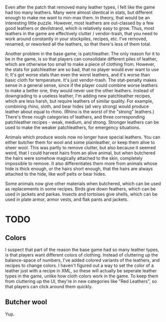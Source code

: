 Even after the patch that removed many leather types, I felt like the game had too many leathers.
Many were almost identical in stats, but different enough to make me want to min-max them.
In theory, that would be an interesting little puzzle.
However, most leathers are out-classed by a few good leathers or devilstrand, which is relatively easy to grow.
Thus, most leathers in the game are effectively clutter / vendor-trash, that you need to work around constantly
in your stockpiles, recipes, etc.
I've removed, renamed, or reworked all the leathers, so that there's less of them total.

Another problem in the base game, is patchleather.
The only reason for it to be in the game, is so that players can consolidate different piles of leather,
which are otherwise too small to make a piece of clothing from.
However, the stats for patchleather are so bad, that no player would ever want to use it;
It's got worse stats than even the worst leathers, and it's worse than basic cloth for temperature.
It's just vendor-trash.
The stat-penalty makes sense in a general sense, since if the player could combine worse leathers to make a better one,
they would never use the other leathers.
Instead of downgrading to a useless leather, I'm adding new patchleather recipes, which are less harsh,
but require leathers of similar quality.
For example, combining rhino, sloth, and bear hides (all very strong) would produce leather about equal to rhino.
(Rhino is the worst of the "strong" leathers.)
There's three rough categories of leathers, and three corresponding patchleather recipes - weak, medium, and strong.
Stronger leathers can be used to make the weaker patchleathers, for emergency situations.

Animals which produce wools now no longer have special leathers.
You can either butcher them for wool and some plainleather, or keep them alive to sheer wool.
This was partly to remove clutter, but also because it seemed weird, that I could harvest hairs from an alive animal,
but when butchered the hairs were somehow magically attached to the skin, completely impossible to remove.
It also differentiates them more from animals whose hide is thick enough, or the hairs short enough,
that the hairs are always attached to the hide, like wolf pelts or bear hides.

Some animals now give other materials when butchered, which can be used as replacements in some recipes.
Birds give down feathers, which can be used in jackets and parkas.
Insects and tortoises give shells, which can be used in plate armor, armor vests, and flak pants and jackets.

# TODO
## Colors
I suspect that part of the reason the base game had so many leather types, is that players want different colors of clothing.
Instead of cluttering up the balance-space of numbers, I've added colored variants of the leathers, and recipes to change colors.
I haven't figured out a way to set the color of a leather just with a recipe in XML, so these will actually be seperate leather types in the game,
unlike how cloth colors work in the game.
To keep them from cluttering up the UI, they're in new categories like "Red Leathers", so that players can click around them quickly.

## Butcher wool
Yup.
